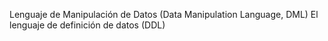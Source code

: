 Lenguaje de Manipulación de Datos (Data Manipulation Language, DML)
El lenguaje de definición de datos (DDL)
